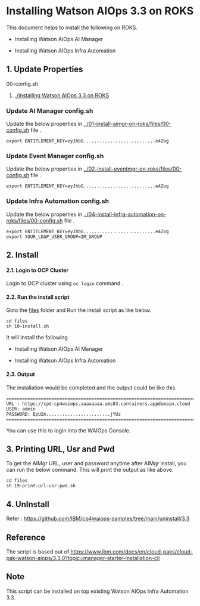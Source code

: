 # Installing Watson AIOps 3.3 on ROKS 

This document helps to install the following on ROKS.

- Installing Watson AIOps AI Manager
<!-- - Installing Watson AIOps Event Manager -->
- Installing Watson AIOps Infra Automation

## 1. Update Properties


00-config.sh

1. [./Installing Watson AIOps 3.3 on ROKS](./01-install-aimgr-on-roks)


### Update AI Manager config.sh

Update the below properties in [../01-install-aimgr-on-roks/files/00-config.sh](../01-install-aimgr-on-roks/files/00-config.sh) file .


```
export ENTITLEMENT_KEY=eyJhbG...........................e4Zog
```

### Update Event Manager config.sh

Update the below properties in [../02-install-eventmgr-on-roks/files/00-config.sh](../02-install-eventmgr-on-roks/files/00-config.sh) file .

```
export ENTITLEMENT_KEY=eyJhbG...........................e4Zog
```

### Update Infra Automation config.sh

Update the below properties in [../04-install-infra-automation-on-roks/files/00-config.sh](../04-install-infra-automation-on-roks/files/00-config.sh) file .

```
export ENTITLEMENT_KEY=eyJhbG...........................e4Zog
export YOUR_LDAP_USER_GROUP=IM_GROUP
```

## 2. Install 

#### 2.1. Login to OCP Cluster

Login to OCP cluster using  `oc login` command .

#### 2.2. Run the install script

Goto the [files](./files) folder and Run the install script as like below.

```
cd files
sh 10-install.sh
```

It will install the following.

- Installing Watson AIOps AI Manager
<!-- - Installing Watson AIOps Event Manager -->
- Installing Watson AIOps Infra Automation

#### 2.3. Output
 
The installation would be completed and the output could be like this.

```
=====================================================================================================
URL : https://cpd-cp4waiops.aaaaaaaa.ams03.containers.appdomain.cloud
USER: admin
PASSWORD: EpU2m........................jYUz
=====================================================================================================

```

You can use this to login into the WAIOps Console.

## 3. Printing URL, Usr and Pwd

To get the AIMgr URL, user and password anytime after AIMgr install, you can run the below command. This will print the output as like above.

```
cd files
sh 19-print-url-usr-pwd.sh
```

## 4. UnInstall

Refer : https://github.com/IBM/cp4waiops-samples/tree/main/uninstall/3.3

## Reference

The script is based out of https://www.ibm.com/docs/en/cloud-paks/cloud-pak-watson-aiops/3.3.0?topic=manager-starter-installation-cli


## Note

This script can be installed on top existing Watson AIOps Infra Automation 3.3.